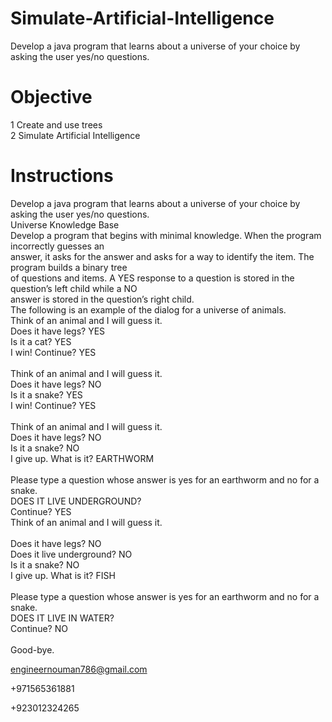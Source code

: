 # Simulate-Artificial-Intelligence
Develop a java program that learns about a universe of your choice by asking the user yes/no questions.

# Objective <br/>
1 Create and use trees <br/>
2 Simulate Artificial Intelligence<br/>

# Instructions<br/>
Develop a java program that learns about a universe of your choice by asking the user yes/no questions.<br/>
Universe Knowledge Base<br/>
Develop a program that begins with minimal knowledge. When the program incorrectly guesses an<br/>
answer, it asks for the answer and asks for a way to identify the item. The program builds a binary tree<br/>
of questions and items. A YES response to a question is stored in the question’s left child while a NO<br/>
answer is stored in the question’s right child.<br/>
The following is an example of the dialog for a universe of animals.<br/>
Think of an animal and I will guess it.<br/>
Does it have legs? YES<br/>
Is it a cat? YES<br/>
I win! Continue? YES<br/><br/>
Think of an animal and I will guess it.<br/>
Does it have legs? NO<br/>
Is it a snake? YES<br/>
I win! Continue? YES<br/><br/>
Think of an animal and I will guess it.<br/>
Does it have legs? NO<br/>
Is it a snake? NO<br/>
I give up. What is it? EARTHWORM<br/><br/>
Please type a question whose answer is yes for an earthworm and no for a snake.<br/>
DOES IT LIVE UNDERGROUND?<br/>
Continue? YES<br/>
Think of an animal and I will guess it.<br/><br/>
Does it have legs? NO<br/>
Does it live underground? NO<br/>
Is it a snake? NO<br/>
I give up. What is it? FISH<br/><br/>
Please type a question whose answer is yes for an earthworm and no for a snake.<br/>
DOES IT LIVE IN WATER?<br/>
Continue? NO<br/><br/>
Good-bye.


engineernouman786@gmail.com

+971565361881

+923012324265
